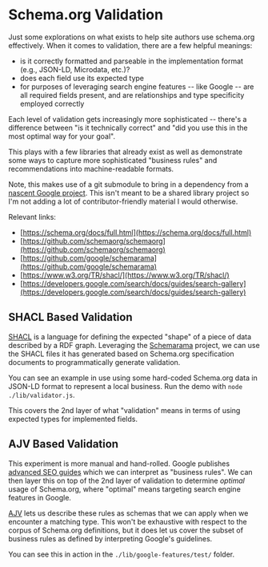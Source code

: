 # Schema.org Validation

Just some explorations on what exists to help site authors use schema.org
effectively. When it comes to validation, there are a few helpful meanings:

- is it correctly formatted and parseable in the implementation format (e.g., JSON-LD, Microdata, etc.)?
- does each field use its expected type
- for purposes of leveraging search engine features -- like Google -- are all
  required fields present, and are relationships and type specificity employed
  correctly

Each level of validation gets increasingly more sophisticated -- there's a
difference between "is it technically correct" and "did you use this in the most
optimal way for your goal".

This plays with a few libraries that already exist as well as demonstrate some
ways to capture more sophisticated "business rules" and recommendations into
machine-readable formats.

Note, this makes use of a git submodule to bring in a dependency from a [nascent
Google project](https://github.com/google/schemarama). This isn't meant to be a
shared library project so I'm not adding a lot of contributor-friendly material
I would otherwise.

Relevant links:

- [https://schema.org/docs/full.html](https://schema.org/docs/full.html)
- [https://github.com/schemaorg/schemaorg](https://github.com/schemaorg/schemaorg)
- [https://github.com/google/schemarama](https://github.com/google/schemarama)
- [https://www.w3.org/TR/shacl/](https://www.w3.org/TR/shacl/)
- [https://developers.google.com/search/docs/guides/search-gallery](https://developers.google.com/search/docs/guides/search-gallery)

## SHACL Based Validation

[SHACL](https://www.w3.org/TR/shacl/) is a language for defining the expected
"shape" of a piece of data described by a RDF graph. Leveraging the
[Schemarama](https://github.com/google/schemarama) project, we can use the SHACL
files it has generated based on Schema.org specification documents to
programmatically generate validation.

You can see an example in use using some hard-coded Schema.org data in JSON-LD
format to represent a local business. Run the demo with `node
./lib/validator.js`.

This covers the 2nd layer of what "validation" means in terms of using expected
types for implemented fields.

## AJV Based Validation

This experiment is more manual and hand-rolled. Google publishes [advanced SEO
guides](https://developers.google.com/search/docs/guides/search-gallery) which
we can interpret as "business rules". We can then layer this on top of the 2nd
layer of validation to determine _optimal_ usage of Schema.org, where "optimal"
means targeting search engine features in Google.

[AJV](https://ajv.js.org/) lets us describe these rules as schemas that we can
apply when we encounter a matching type. This won't be exhaustive with respect
to the corpus of Schema.org definitions, but it does let us cover the subset of
business rules as defined by interpreting Google's guidelines.

You can see this in action in the `./lib/google-features/test/` folder.
